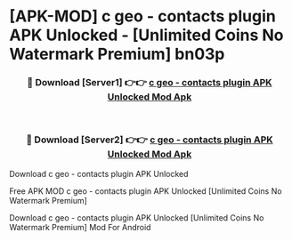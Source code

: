 # [APK-MOD] c geo - contacts plugin APK Unlocked - [Unlimited Coins No Watermark Premium] bn03p



<div align="center">
<h3>🔴 Download [Server1] 👉👉 <a href="https://momento.my/?title=c_geo_-_contacts_plugin_APK_Unlocked">c geo - contacts plugin APK Unlocked Mod Apk</a></h3><br>

<h3>🔴 Download [Server2] 👉👉 <a href="https://momento.my/?title=c_geo_-_contacts_plugin_APK_Unlocked">c geo - contacts plugin APK Unlocked Mod Apk</a></h3>
</div>



Download c geo - contacts plugin APK Unlocked 

Free APK MOD c geo - contacts plugin APK Unlocked [Unlimited Coins No Watermark Premium]

Download c geo - contacts plugin APK Unlocked [Unlimited Coins No Watermark Premium] Mod For Android
